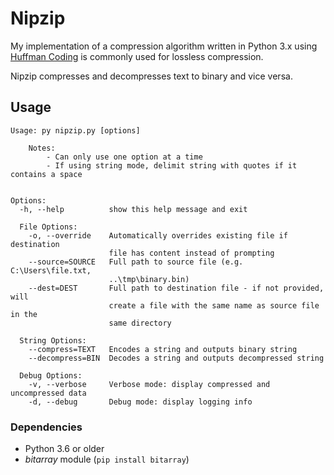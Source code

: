 # Nipzip
My implementation of a compression algorithm written in Python 3.x using [Huffman Coding](https://en.wikipedia.org/wiki/Huffman_coding) is commonly used for lossless compression. 

Nipzip compresses and decompresses text to binary and vice versa.

## Usage
```
Usage: py nipzip.py [options]

    Notes:
        - Can only use one option at a time
        - If using string mode, delimit string with quotes if it contains a space


Options:
  -h, --help          show this help message and exit

  File Options:
    -o, --override    Automatically overrides existing file if destination
                      file has content instead of prompting
    --source=SOURCE   Full path to source file (e.g. C:\Users\file.txt,
                      ..\tmp\binary.bin)
    --dest=DEST       Full path to destination file - if not provided, will
                      create a file with the same name as source file in the
                      same directory

  String Options:
    --compress=TEXT   Encodes a string and outputs binary string
    --decompress=BIN  Decodes a string and outputs decompressed string

  Debug Options:
    -v, --verbose     Verbose mode: display compressed and uncompressed data
    -d, --debug       Debug mode: display logging info
```

### Dependencies
- Python 3.6 or older
- _bitarray_ module (`pip install bitarray`)
